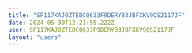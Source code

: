```yaml
---
title: "SP117KAJ0ZTEDCQ633F9DERY83JBFXKV9QS2117JF"
date: 2024-05-30T12:21:55.222Z
user: SP117KAJ0ZTEDCQ633F9DERY83JBFXKV9QS2117JF
layout: "users"
---
```

    